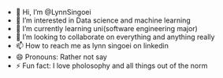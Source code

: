 - 👋 Hi, I’m @LynnSingoei
- 👀 I’m interested in Data science and machine learning
- 🌱 I’m currently learning uni(software engineering major)
- 💞️ I’m looking to collaborate on everything and anything really
- 📫 How to reach me as lynn singoei on linkedin
- 😄 Pronouns: Rather not say
- ⚡ Fun fact: I love pholosophy and all things out of the norm

<!---
LynnSingoei/LynnSingoei is a ✨ special ✨ repository because its `README.md` (this file) appears on your GitHub profile.
You can click the Preview link to take a look at your changes.
--->

